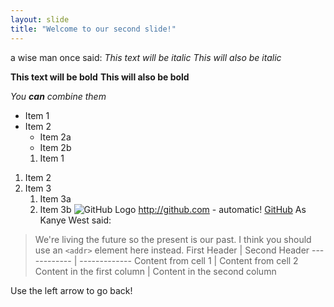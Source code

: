 ```yaml
---
layout: slide
title: "Welcome to our second slide!"
---
```

a wise man once said:
*This text will be italic*
_This will also be italic_

**This text will be bold**
__This will also be bold__

_You **can** combine them_
* Item 1
* Item 2
  * Item 2a
  * Item 2b
  1. Item 1
1. Item 2
1. Item 3
   1. Item 3a
   1. Item 3b
   ![GitHub Logo](/images/logo.png)
   http://github.com - automatic!
[GitHub](http://github.com)
As Kanye West said:

> We're living the future so
> the present is our past.
I think you should use an
`<addr>` element here instead.
	First Header | Second Header
------------ | -------------
Content from cell 1 | Content from cell 2
Content in the first column | Content in the second column



Use the left arrow to go back!